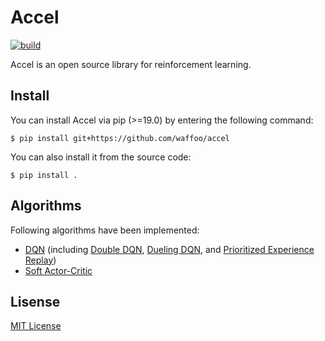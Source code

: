 # Accel
[![build](https://img.shields.io/circleci/build/github/waffoo/accel?logo=circleci)](https://app.circleci.com/pipelines/github/waffoo/accel)

Accel is an open source library for reinforcement learning.

## Install
You can install Accel via pip (>=19.0) by entering the following command:
```
$ pip install git+https://github.com/waffoo/accel
```

You can also install it from the source code:
```
$ pip install .
```

## Algorithms
Following algorithms have been implemented:
- [DQN](https://web.stanford.edu/class/psych209/Readings/MnihEtAlHassibis15NatureControlDeepRL.pdf)
  (including [Double DQN](https://arxiv.org/abs/1509.06461), [Dueling DQN](https://arxiv.org/abs/1511.06581), and [Prioritized Experience Replay](https://arxiv.org/abs/1511.05952))
- [Soft Actor-Critic](https://arxiv.org/abs/1801.01290)

## Lisense
[MIT License](LICENSE)

